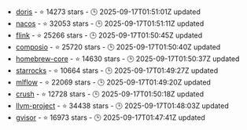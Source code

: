- [doris](https://github.com/apache/doris) - ⭐ 14273 stars - 🕒 2025-09-17T01:51:01Z updated
- [nacos](https://github.com/alibaba/nacos) - ⭐ 32053 stars - 🕒 2025-09-17T01:51:11Z updated
- [flink](https://github.com/apache/flink) - ⭐ 25266 stars - 🕒 2025-09-17T01:50:45Z updated
- [composio](https://github.com/ComposioHQ/composio) - ⭐ 25720 stars - 🕒 2025-09-17T01:50:40Z updated
- [homebrew-core](https://github.com/Homebrew/homebrew-core) - ⭐ 14630 stars - 🕒 2025-09-17T01:50:37Z updated
- [starrocks](https://github.com/StarRocks/starrocks) - ⭐ 10664 stars - 🕒 2025-09-17T01:49:27Z updated
- [mlflow](https://github.com/mlflow/mlflow) - ⭐ 22069 stars - 🕒 2025-09-17T01:49:20Z updated
- [crush](https://github.com/charmbracelet/crush) - ⭐ 12728 stars - 🕒 2025-09-17T01:50:18Z updated
- [llvm-project](https://github.com/llvm/llvm-project) - ⭐ 34438 stars - 🕒 2025-09-17T01:48:03Z updated
- [gvisor](https://github.com/google/gvisor) - ⭐ 16973 stars - 🕒 2025-09-17T01:47:41Z updated
